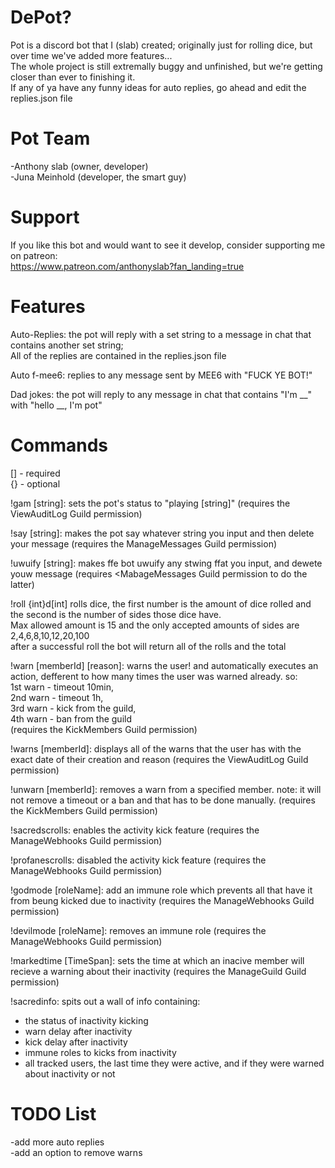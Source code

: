 # DePot?
Pot is a discord bot that I (slab) created; originally just for rolling dice, but over time we've added more features...   
The whole project is still extremally buggy and unfinished, but we're getting closer than ever to finishing it.  
If any of ya have any funny ideas for auto replies, go ahead and edit the replies.json file   

# Pot Team
-Anthony slab (owner, developer)  
-Juna Meinhold (developer, the smart guy)   

# Support
If you like this bot and would want to see it develop, consider supporting me on patreon:  
https://www.patreon.com/anthonyslab?fan_landing=true  

# Features
Auto-Replies: the pot will reply with a set string to a message in chat that contains another set string;  
All of the replies are contained in the replies.json file  

Auto f-mee6: replies to any message sent by MEE6 with "FUCK YE BOT!"

Dad jokes: the pot will reply to any message in chat that contains "I'm __" with "hello __, I'm pot"

# Commands
[] - required  
{} - optional 

!gam [string]: sets the pot's status to "playing [string]" (requires the ViewAuditLog Guild permission)  

!say [string]: makes the pot say whatever string you input and then delete your message (requires the ManageMessages Guild permission) 
  
!uwuify [string]: makes ffe bot uwuify any stwing ffat you input, and dewete youw message (requires <MabageMessages Guild permission to do the latter)  
  
!roll {int}d[int] rolls dice, the first number is the amount of dice rolled and the second is the number of sides those dice have.  
Max allowed amount is 15 and the only accepted amounts of sides are 2,4,6,8,10,12,20,100  
after a successful roll the bot will return all of the rolls and the total  
  
!warn [memberId] [reason]: warns the user! and automatically executes an action, defferent to how many times the user was warned already. so:  
1st warn - timeout 10min,  
2nd warn - timeout 1h,  
3rd warn - kick from the guild,  
4th warn - ban from the guild   
(requires the KickMembers Guild permission)  

!warns [memberId]: displays all of the warns that the user has with the exact date of their creation and reason (requires the ViewAuditLog Guild permission)  

!unwarn [memberId]: removes a warn from a specified member. note: it will not remove a timeout or a ban and that has to be done manually. (requires the KickMembers Guild permission)  

!sacredscrolls: enables the activity kick feature (requires the ManageWebhooks Guild permission)  

!profanescrolls: disabled the activity kick feature (requires the ManageWebhooks Guild permission)  

!godmode [roleName]: add an immune role which prevents all that have it from beung kicked due to inactivity (requires the ManageWebhooks Guild permission)  

!devilmode [roleName]: removes an immune role (requires the ManageWebhooks Guild permission)  

!markedtime [TimeSpan]: sets the time at which an inacive member will recieve a warning about their inactivity (requires the ManageGuild Guild permission) 

!sacredinfo: spits out a wall of info containing:  
- the status of inactivity kicking  
- warn delay after inactivity  
- kick delay after inactivity  
- immune roles to kicks from inactivity  
- all tracked users, the last time they were active, and if they were warned about inactivity or not  

# TODO List
-add more auto replies  
-add an option to remove warns   
